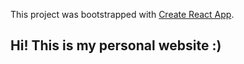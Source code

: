 This project was bootstrapped with [Create React App](https://github.com/facebook/create-react-app).

## Hi! This is my personal website :)
